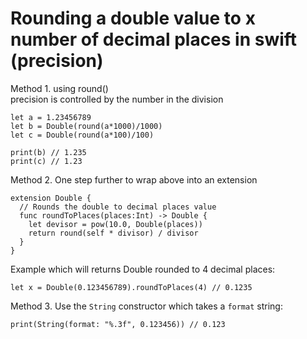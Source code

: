 # Rounding a double value to x number of decimal places in swift (precision)
Method 1. using round()  
precision is controlled by the number in the division
```
let a = 1.23456789
let b = Double(round(a*1000)/1000)
let c = Double(round(a*100)/100)

print(b) // 1.235
print(c) // 1.23
```
Method 2. One step further to wrap above into an extension
```
extension Double {
  // Rounds the double to decimal places value
  func roundToPlaces(places:Int) -> Double {
    let devisor = pow(10.0, Double(places))
    return round(self * divisor) / divisor
  }
}
```
Example which will returns Double rounded to 4 decimal places:
```
let x = Double(0.123456789).roundToPlaces(4) // 0.1235
```
Method 3. Use the ```String``` constructor which takes a ```format``` string:
```
print(String(format: "%.3f", 0.123456)) // 0.123
```
